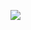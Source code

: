 <a href="https://github.com/hhcczz/Idle-Game" target="_blank"><img src="https://img.shields.io/badge/춘시기-배경색?style=plastic&logo=aiqfome&logoColor=#FFA500"/></a>
<!--
**hhcczz/hhcczz** is a ✨ _special_ ✨ repository because its `README.md` (this file) appears on your GitHub profile.

Here are some ideas to get you started:

- 🔭 I’m currently working on ...
- 🌱 I’m currently learning ...
- 👯 I’m looking to collaborate on ...
- 🤔 I’m looking for help with ...
- 💬 Ask me about ...
- 📫 How to reach me: ...
- 😄 Pronouns: ...
- ⚡ Fun fact: ...
-->
